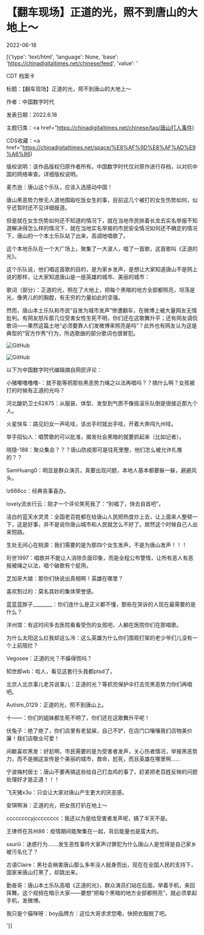 # 【翻车现场】正道的光，照不到唐山的大地上～

2022-06-18

[{'type': 'text/html', 'language': None, 'base': 'https://chinadigitaltimes.net/chinese/feed', 'value': '

CDT 档案卡

标题：【翻车现场】正道的光，照不到唐山的大地上～

作者：中国数字时代

发表日期：2022.6.18

主题归类：<a href="https://chinadigitaltimes.net/chinese/tag/唐山打人事件)

CDS收藏：<a href="https://chinadigitaltimes.net/space/%E8%AF%9D%E8%AF%AD%E9%A6%86)

版权说明：该作品版权归原作者所有。中国数字时代仅对原作进行存档，以对抗中国的网络审查。详细版权说明。







麦杰逊｜唐山这个乐队，应该入选感动中国！

唐山黑恶势力惨无人道地围殴吃饭女生的事，目前这几个被打的女生伤势如何，似乎还暂时还不见详细报道。

但是就在女生伤势如何还不知道的情况下，就在当地市民排着长龙去实名举报不知道解决得怎么样的情况下，就在当地实名举报的市民安全情况如何还不确定的情况下，唐山的一个本土乐队站了出来，高调地唱歌了。

这个本地乐队在一个大广场上，聚集了一大波人，唱了一首歌，这首歌叫《正道的光》。

这个乐队说，他们唱这首歌的目的，是为家乡发声，是想让大家知道唐山不是网上说的那样，让大家知道唐山是一座英雄的城市、美丽的城市：







歌词（部分）：正道的光，照在了大地上，把每个黑暗的地方全部都照亮，坦荡是光，像男儿的的胸膛，有无穷的力量如此的坚强。



然而，唐山本土乐队和市民“自发为城市发声”惨遭翻车，在微博上被大量网友无情批判。有网友怒斥那几位受害女性生死不明，你们还在这歌舞升平；还有网友调侃歌词——果然这篇土地“必须要靠人们发微博来照亮是吗”？此外也有网友认为这是典型的“官方作秀”行为，所选歌曲的部分歌词也很冒犯。

![GitHub](https://chinadigitaltimes.net/chinese/files/2022/06/image-1655557190201.png)

![GitHub](https://chinadigitaltimes.net/chinese/files/2022/06/image-1655557867897.png)

以下为中国数字时代编辑摘自网民评论：



小猪嘟噜噜噜-：就不能等把那些黑恶势力绳之以法再唱吗？？搞什么啊？女孩被打的时候有正道的光吗？

河北酸奶卫士62875：从服装、体型、发型到气质不像摇滚乐队倒是很接近那九个人。

火星快车：路见妇女一声吼哇，该出手时就出手哇，开着大奔闯九州哇。

举手招仙人：唱赞歌的可以批准，揭发社会黑暗的就要抓起来（比如记者）。

晓隐-188：聚众集会？？？唐山防疫那可是往死里整，他们怎么被允许扎推的？？

SamHuang0：明显是群众演员，真要出现问题，本地人基本都要躲一躲，避避风头。

lz666cc：经典丧事喜办。

lovely流水行云：刚才一个评论笑死我了：“别唱了，快去自首吧”。

洁白的蓝天水灵灵：全国老百姓都在给唐山人民把热度炒上去，让上面来人整顿一下，这是好事，并不是说你唐山城市和人民就怎么不好了。居然这个时候自己人出来短路。

生处无间心在桃源：我们需要的是为那四个女生发声，不是为唐山发声！！！

珩世1997：唱歌并不能让人消除负面印象，而是全程公布警情，让所有恶人有恶报被绳之以法，唱个破歌有个屁用。

芝加哥大娘：那你们快说出真相啊！英雄在哪里？

喜欢割过的：莫名其妙的集体荣誉感。

蓝蓝蓝胖子________：你们连什么是正义都不懂，那些在哭诉的人现在最需要的是什么？

洋州馆：有这时间多去医院看看受伤的女孩吧，人躺在医院你们在那唱歌。

为什么太阳这么红我却这么冷：这么英雄为什么你们围观打架的老少爷们儿没有一个上前阻拦？

Vegosee：正道的光？不臊得慌吗？

知世郎wb：哈人，看见这套行头我都ptsd了。

北京人北京事儿老苏说事儿：正道的光？等抓完保护伞打击完黑恶势力你们再唱吧。

Autism_0129：正道的光，照不到唐山上。

十&#8212;&#8212;：你们的姐妹都生死不明了，你们还在这歌舞升平呢！

伏兔子：绝了绝了，你们店里有老鼠屎，自己不铲，在店门口嚷嚷我们店物美价廉！我们店敬业可爱！

间歇喜欢黑发：好尬啊，市民需要的是为受害者发声，关心伤者情况，举报黑恶势力，而不是搁这宣传是个美丽的城市，救命，尬死，而且英雄在哪里啊……

宁波梅村居士：唐山不要再搞这些给自己打血鸡的事了，赶紧把老百姓反映的问题处理好才是正道！！！

飞天猪x3u：只会让大家对唐山产生更大的厌恶感。

安琪啊湫：正道的光，把女孩打扒在地上～

ccccccccyjcccccccc：我还以为是给受害者发声呢，搞了半天不是。

王律师在苏州86：疫情期间能聚集在一起，背后能量也是蛮大的。

ssuriii：迷惑行为…….发生恶性事件大家声讨罪犯为什么唐山人是觉得是自己家乡被污名化了？

古语Claire：黑社会祸害唐山那么多年没人挺身而出，现在在全国人民的支持下，国家来唐山打黑了，却跳出来。

勤奋哥：唐山本土乐队高唱《正道的光》，群众演员们站在后面，举着手机，来回挥舞。这个视频在暗示大家——要想“把每个黑暗的地方全部都照亮”，就必须拿起手机，发微博。

我只是个猫咪呀：boy品牌方：这位大哥求求您嘞，快把衣服脱了吧。

'}]